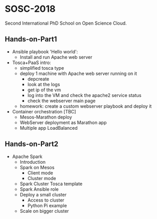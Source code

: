 # SOSC-2018

Second International PhD School on Open Science Cloud.

## Hands-on-Part1

- Ansible playbook 'Hello world':
  - Install and run Apache web server
- Tosca+PaaS intro:
  - simplified tosca type
  - deploy 1 machine with Apache web server running on it
    - depcreate
    - look at the logs
    - get ip of the vm
    - log into the VM and check the apache2 service status
    - check the webserver main page
  - homework: create a custom webserver playbook and deploy it
- Container orchestration [TBC]
  - Mesos-Marathon deploy
  - WebServer deployment as Marathon app
  - Multiple app LoadBalanced

## Hands-on-Part2

- Apache Spark
  - Introduction
  - Spark on Mesos
    - Client mode
    - Cluster mode
  - Spark Cluster Tosca template
  - Spark Ansible role
  - Deploy a small cluster
    - Access to cluster
    - Python Pi example
  - Scale on bigger cluster
